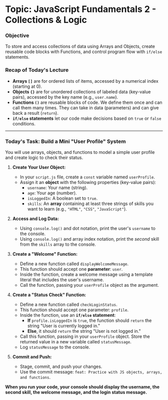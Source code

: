 # Topic: JavaScript Fundamentals 2 - Collections & Logic

### **Objective**
To store and access collections of data using Arrays and Objects, create reusable code blocks with Functions, and control program flow with `if/else` statements.

### **Recap of Today's Lecture**
*   **Arrays `[]`** are for ordered lists of items, accessed by a numerical index (starting at 0).
*   **Objects `{}`** are for unordered collections of labeled data (key-value pairs), accessed by the key name (e.g., `user.name`).
*   **Functions `()`** are reusable blocks of code. We define them once and can call them many times. They can take in data (parameters) and can give back a result (`return`).
*   **`if/else` statements** let our code make decisions based on `true` or `false` conditions.

---

### **Today's Task: Build a Mini "User Profile" System**

You will use arrays, objects, and functions to model a simple user profile and create logic to check their status.

1.  **Create Your User Object:**
    *   In your `script.js` file, create a `const` variable named `userProfile`.
    *   Assign it an **object** with the following properties (key-value pairs):
        *   `username`: Your name (string).
        *   `age`: Your age (number).
        *   `isLoggedIn`: A boolean set to `true`.
        *   `skills`: An **array** containing at least three strings of skills you want to learn (e.g., `"HTML"`, `"CSS"`, `"JavaScript"`).

2.  **Access and Log Data:**
    *   Using `console.log()` and dot notation, print the user's `username` to the console.
    *   Using `console.log()` and array index notation, print the *second* skill from the `skills` array to the console.

3.  **Create a "Welcome" Function:**
    *   Define a new function called `displayWelcomeMessage`.
    *   This function should accept one **parameter**: `user`.
    *   Inside the function, create a welcome message using a template literal that includes the user's username.
    *   Call the function, passing your `userProfile` object as the argument.

4.  **Create a "Status Check" Function:**
    *   Define a new function called `checkLoginStatus`.
    *   This function should accept one parameter: `profile`.
    *   Inside the function, use an **`if/else` statement**:
        *   **If** `profile.isLoggedIn` is `true`, the function should `return` the string "User is currently logged in."
        *   **Else**, it should `return` the string "User is not logged in."
    *   Call this function, passing in your `userProfile` object. Store the returned value in a new variable called `statusMessage`.
    *   Log `statusMessage` to the console.

5.  **Commit and Push:**
    *   Stage, commit, and push your changes.
    *   Use the commit message: `feat: Practice with JS objects, arrays, and functions`.

**When you run your code, your console should display the username, the second skill, the welcome message, and the login status message.**